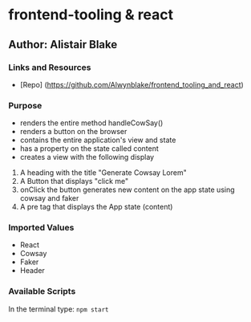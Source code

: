# frontend-tooling & react

## Author: Alistair Blake
### Links and Resources
* [Repo] (https://github.com/Alwynblake/frontend_tooling_and_react)

### Purpose
* renders the entire method handleCowSay()
* renders a button on the browser
* contains the entire application's view and state
* has a property on the state called content
* creates a view with the following display
1.	A heading with the title "Generate Cowsay Lorem"
2.	A Button that displays "click me"
3. onClick the button generates new content on the app state using cowsay and faker
4.	A pre tag that displays the App state (content)

### Imported Values
*	React
*	Cowsay
*	Faker
*	Header

### Available Scripts
In the terminal type: `npm start`
